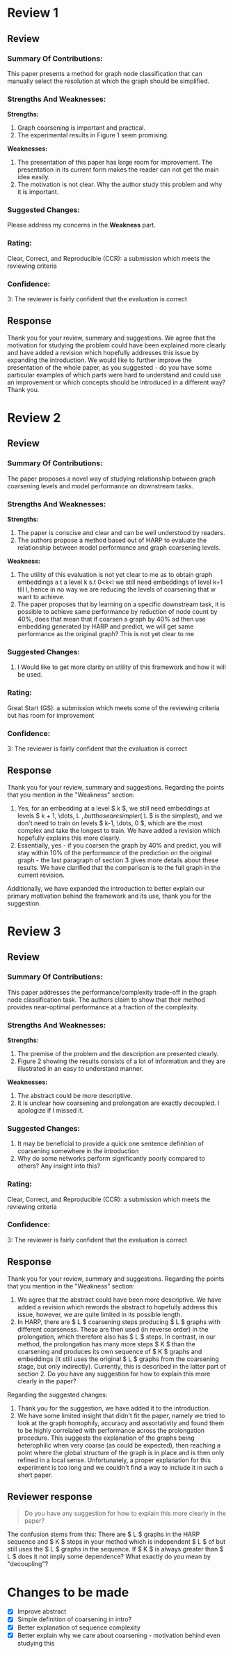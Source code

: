 # Review 1

## Review

### Summary Of Contributions:

This paper presents a method for graph node classification that can manually select the resolution at which the graph should be simplified.

### Strengths And Weaknesses:

**Strengths:**

1. Graph coarsening is important and practical.
2. The experimental results in Figure 1 seem promising.

**Weaknesses:**

1. The presentation of this paper has large room for improvement. The presentation in its current form makes the reader can not get the main idea easily.
2. The motivation is not clear. Why the author study this problem and why it is important.

### Suggested Changes:

Please address my concerns in the **Weakness** part.

### Rating:

Clear, Correct, and Reproducible (CCR): a submission which meets the reviewing criteria

### Confidence:

3: The reviewer is fairly confident that the evaluation is correct



## Response

Thank you for your review, summary and suggestions. We agree that the motivation for studying the problem could have been explained more clearly and have added a revision which hopefully addresses this issue by expanding the introduction. We would like to further improve the presentation of the whole paper, as you suggested - do you have some particular examples of which parts were hard to understand and could use an improvement or which concepts should be introduced in a different way? Thank you.
















# Review 2

## Review

### Summary Of Contributions:

The paper proposes a novel way of studying relationship between graph coarsening levels and model performance on downstream tasks.

### Strengths And Weaknesses:

**Strengths:**

1. The paper is conscise and clear and can be well understood by readers.
2. The authors propose a method based out of HARP to evaluate the relationship between model performance and graph coarsening levels.

**Weakness:**

1. The utility of this evaluation is not yet clear to me as to obtain graph embeddings a t a level k s.t 0<k<l we still need embeddings of level k+1 till l, hence in no way we are reducing the levels of coarsening that w want to achieve.
2. The paper proposes that by learning on a specific downstream task, it is possible to achieve same performance by reduction of node count by 40%, does that mean that if coarsen a graph by 40% ad then use embedding generated by HARP and predict, we will get same performance as the original graph? This is not yet clear to me

### Suggested Changes:

1. I Would like to get more clarity on utility of this framework and how it will be used.

### Rating:

Great Start (GS): a submission which meets some of the reviewing criteria but has room for improvement

### Confidence:

3: The reviewer is fairly confident that the evaluation is correct


## Response

Thank you for your review, summary and suggestions. Regarding the points that you mention in the "Weakness" section:

1. Yes, for an embedding at a level $ k $, we still need embeddings at levels $ k + 1, \dots, L $, but those are simpler ($ L $ is the simplest), and we don't need to train on levels $ k-1, \dots, 0 $, which are the most complex and take the longest to train. We have added a revision which hopefully explains this more clearly.
2. Essentially, yes - if you coarsen the graph by 40% and predict, you will stay within 10% of the performance of the prediction on the original graph - the last paragraph of section 3 gives more details about these results. We have clarified that the comparison is to the full graph in the current revision.

Additionally, we have expanded the introduction to better explain our primary motivation behind the framework and its use, thank you for the suggestion.















# Review 3

## Review

### Summary Of Contributions:

This paper addresses the performance/complexity trade-off in the graph node classification task. The authors claim to show that their method provides near-optimal performance at a fraction of the complexity.

### Strengths And Weaknesses:

**Strengths:**

1. The premise of the problem and the description are presented clearly.
2. Figure 2 showing the results consists of a lot of information and they are illustrated in an easy to understand manner.

**Weaknesses:**

1. The abstract could be more descriptive.
2. It is unclear how coarsening and prolongation are exactly decoupled. I apologize if I missed it.

### Suggested Changes:

1. It may be beneficial to provide a quick one sentence definition of coarsening somewhere in the introduction
2. Why do some networks perform significantly poorly compared to others? Any insight into this?

### Rating:

Clear, Correct, and Reproducible (CCR): a submission which meets the reviewing criteria

### Confidence:

3: The reviewer is fairly confident that the evaluation is correct


## Response

Thank you for your review, summary and suggestions. Regarding the points that you mention in the "Weakness" section:

1. We agree that the abstract could have been more descriptive. We have added a revision which rewords the abstract to hopefully address this issue, however, we are quite limited in its possible length.
2. In HARP, there are $ L $ coarsening steps producing $ L $ graphs with different coarseness. These are then used (in reverse order) in the prolongation, which therefore also has $ L $ steps. In contrast, in our method, the prolongation has many more steps $ K $ than the coarsening and produces its own sequence of $ K $ graphs and embeddings (it still uses the original $ L $ graphs from the coarsening stage, but only indirectly). Currently, this is described in the latter part of section 2. Do you have any suggestion for how to explain this more clearly in the paper?

Regarding the suggested changes:

1. Thank you for the suggestion, we have added it to the introduction.
2. We have some limited insight that didn't fit the paper, namely we tried to look at the graph homophily, accuracy and assortativity and found them to be highly correlated with performance across the prolongation procedure. This suggests the explanation of the graphs being heterophilic when very coarse (as could be expected), then reaching a point where the global structure of the graph is in place and is then only refined in a local sense. Unfortunately, a proper explanation for this experiment is too long and we couldn't find a way to include it in such a short paper.



## Reviewer response

> Do you have any suggestion for how to explain this more clearly in the paper?

The confusion stems from this: There are $ L $ graphs in the HARP sequence and $ K $ steps in your method which is independent $ L $ of but still uses the $ L $ graphs in the sequence. If $ K $ is always greater than $ L $ does it not imply some dependence? What exactly do you mean by "decoupling"?













# Changes to be made

- [x] Improve abstract
- [x] Simple definition of coarsening in intro?
- [x] Better explanation of sequence complexity
- [x] Better explain why we care about coarsening - motivation behind even studying this
